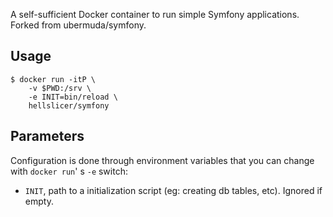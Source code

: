 A self-sufficient Docker container to run simple Symfony applications.
Forked from ubermuda/symfony.

## Usage

```
$ docker run -itP \
    -v $PWD:/srv \
    -e INIT=bin/reload \
    hellslicer/symfony
```

## Parameters

Configuration is done through environment variables that you can change with `docker run`' s `-e` switch:

* `INIT`, path to a initialization script (eg: creating db tables, etc). Ignored if empty.
